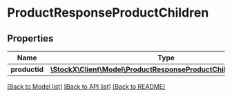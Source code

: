 # ProductResponseProductChildren

## Properties
Name | Type | Description | Notes
------------ | ------------- | ------------- | -------------
**productid** | [**\StockX\Client\Model\ProductResponseProductChildrenPRODUCTID**](ProductResponseProductChildrenPRODUCTID.md) |  | [optional] 

[[Back to Model list]](../README.md#documentation-for-models) [[Back to API list]](../README.md#documentation-for-api-endpoints) [[Back to README]](../README.md)


